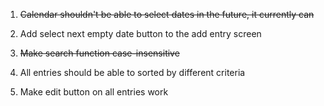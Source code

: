 1. ~~Calendar shouldn't be able to select dates in the future, it currently can~~

2. Add select next empty date button to the add entry screen

3. ~~Make search function case-insensitive~~

4. All entries should be able to sorted by different criteria

5. Make edit button on all entries work